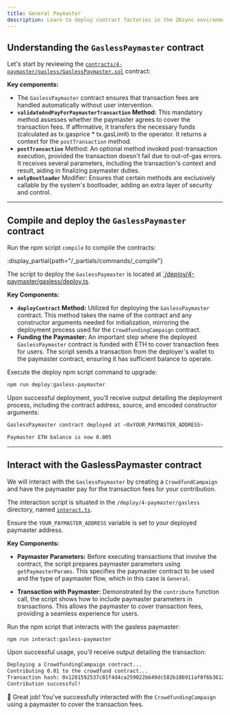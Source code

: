 ```yaml
---
title: General Paymaster
description: Learn to deploy contract factories in the ZKsync environment.
---
```


## Understanding the `GaslessPaymaster` contract

Let's start by reviewing the
[`contracts/4-paymaster/gasless/GaslessPaymaster.sol`][gasless-paymaster-sol]
contract:

**Key components:**

- The `GaslessPaymaster` contract ensures that transaction fees are handled automatically without user intervention.
- **`validateAndPayForPaymasterTransaction` Method:** This mandatory method assesses whether the paymaster agrees to cover the
transaction fees. If affirmative, it transfers the necessary funds
(calculated as tx.gasprice * tx.gasLimit) to the operator. It returns a context for the `postTransaction` method.
- **`postTransaction`** Method: An optional method invoked
post-transaction execution, provided the transaction doesn't fail
due to out-of-gas errors. It receives several parameters, including the transaction's context and result, aiding in finalizing paymaster duties.
- **`onlyBootloader`** Modifier: Ensures that certain methods are
exclusively callable by the system's bootloader, adding an extra layer of security and control.

---

## Compile and deploy the `GaslessPaymaster` contract

Run the npm script `compile` to compile the contracts:

:display_partial{path="/_partials/commands/_compile"}

The script to deploy the `GaslessPaymaster` is located at [`/deploy/4-paymaster/gasless/deploy.ts][deploy-script].

**Key Components:**

- **`deployContract` Method:** Utilized for deploying the `GaslessPaymaster` contract. This method takes the name of the
contract and any constructor arguments needed for initialization,
mirroring the deployment process used for the `CrowdfundingCampaign` contract.
- **Funding the Paymaster:** An important step where the deployed `GaslessPaymaster` contract is funded with ETH
to cover transaction fees for users. The script sends a transaction
from the deployer's wallet to the paymaster contract, ensuring it has sufficient balance to operate.

Execute the deploy npm script command to upgrade:

```bash [npm]
npm run deploy:gasless-paymaster
```

Upon successful deployment, you'll receive output detailing the deployment process,
including the contract address, source, and encoded constructor arguments:

```bash
GaslessPaymaster contract deployed at <0xYOUR_PAYMASTER_ADDRESS>

Paymaster ETH balance is now 0.005
```

---

## Interact with the GaslessPaymaster contract

We will interact with the `GaslessPaymaster` by creating a `CrowdfundCampaign`
and have the paymaster pay for the transaction fees for your contribution.

The interaction script is situated in the `/deploy/4-paymaster/gasless` directory,
named [`interact.ts`][interact-script].

Ensure the `YOUR_PAYMASTER_ADDRESS` variable is set to your deployed paymaster address.

**Key Components:**

- **Paymaster Parameters:** Before executing transactions that involve the contract, the script prepares paymaster parameters using
`getPaymasterParams`. This specifies the paymaster contract to be
used and the type of paymaster flow, which in this case is `General`.

- **Transaction with Paymaster:** Demonstrated by the `contribute` function call, the script shows how to include paymaster parameters
in transactions. This allows the paymaster to cover transaction
fees, providing a seamless experience for users.

Run the npm script that interacts with the gasless paymaster:

```bash [npm]
npm run interact:gasless-paymaster
```

Upon successful usage, you'll receive output detailing the transaction:

```bash
Deploying a CrowdfundingCampaign contract...
Contributing 0.01 to the crowdfund contract...
Transaction hash: 0x1281592537c81f4d4ca259022b649dc582b186911af8f6b3612568383ea99b1b
Contribution successful!
```

🎉 Great job! You've successfully interacted with the `CrowdfundingCampaign` using a paymaster to cover the transaction fees.

[gasless-paymaster-sol]: https://github.com/matter-labs/zksync-contract-templates/blob/main/templates/101/eravm/contracts/4-paymaster/gasless/GaslessPaymaster.sol
[deploy-script]: https://github.com/matter-labs/zksync-contract-templates/blob/main/templates/101/eravm/deploy/4-paymaster/gasless/deploy.ts
[interact-script]: https://github.com/matter-labs/zksync-contract-templates/blob/main/templates/101/eravm/deploy/4-paymaster/gasless/interact.ts
